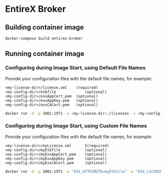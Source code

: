 <!-- Copyright 2013 - 2018 Software AG, Darmstadt, Germany and/or its licensors

   SPDX-License-Identifier: Apache-2.0

    Licensed under the Apache License, Version 2.0 (the "License");
    you may not use this file except in compliance with the License.
    You may obtain a copy of the License at

        http://www.apache.org/licenses/LICENSE-2.0

    Unless required by applicable law or agreed to in writing, software
    distributed under the License is distributed on an "AS IS" BASIS,
     WITHOUT WARRANTIES OR CONDITIONS OF ANY KIND, either express or implied.
     See the License for the specific language governing permissions and

     limitations under the License.                                                  

-->

# EntireX Broker 

## Building container image

```bash
docker-compose build entirex-broker
```

## Running container image

### Configuring during Image Start, using Default File Names

Provide your configuration files with the default file names, for example:

```
<my-license-dir>/license.xml 	(required)
<my-config-dir>/etbfile 			(optional)
<my-config-dir>/exxAppCert.pem 	(optional)
<my-config-dir>/exxAppKey.pem 	(optional)
<my-config-dir>/exxCACert.pem 	(optional)
```

```bash
docker run -d -p 2001:1971 -v <my-license-dir>:/licenses -v <my-config-dir>:/configs entirex_broker
```

### Configuring during Image Start, using Custom File Names

Provide your configuration files with the default file names, for example:

```
<my-license-dir>/myLicense.xml 		S(required)
<my-config-dir>/myEtbfile 			(optional)
<my-config-dir>/myExxAppCert.pem 	(optional)
<my-config-dir>/myExxAppKey.pem 	(optional)
<my-config-dir>/myExxCACert.pem 	(optional)
```

```bash
docker run -d -p 2001:1971 -e "EXX_ATTRIBUTE=myEtbfile" -e "EXX_LICENSE_KEY=myLicense.xml" -e "EXX_KEY_FILE=myExxAppKey.pem" -e "EXX_KEY_STORE=myExxAppCert.pem" -e "EXX_TRUST_STORE=myExxCACert.pem" -v <my-license-dir>:/licenses -v <my-config-dir>:/configs entirex_broker
```

